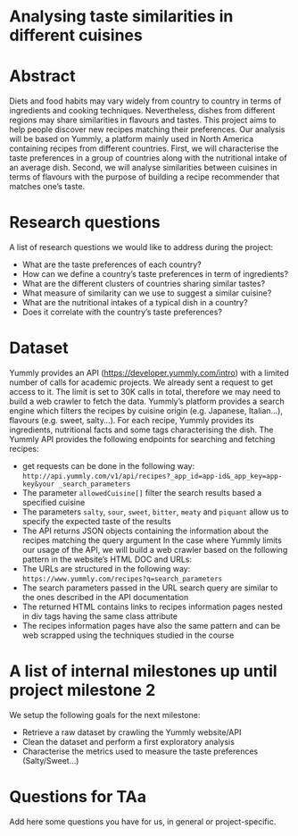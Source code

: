 # Analysing taste similarities in different cuisines

# Abstract
Diets and food habits may vary widely from country to country in terms of ingredients and cooking techniques. Nevertheless, dishes from different regions may share similarities in flavours and tastes. This project aims to help people discover new recipes matching their preferences. Our analysis will be based on Yummly, a platform mainly used in North America containing recipes from different countries. First, we will characterise the taste preferences in a group of countries along with the nutritional intake of an average dish. Second, we will analyse similarities between cuisines in terms of flavours with the purpose of building a recipe recommender that matches one’s taste.

# Research questions
A list of research questions we would like to address during the project:
- What are the taste preferences of each country?
- How can we define a country’s taste preferences in term of ingredients?
- What are the different clusters of countries sharing similar tastes?
- What measure of similarity can we use to suggest a similar cuisine?
- What are the nutritional intakes of a typical dish in a country?
- Does it correlate with the country’s taste preferences?

# Dataset
Yummly provides an API (https://developer.yummly.com/intro) with a limited number of calls for academic projects. We already sent a request to get access to it. The limit is set to 30K calls in total, therefore we may need to build a web crawler to fetch the data.
Yummly’s platform provides a search engine which filters the recipes by cuisine origin (e.g. Japanese, Italian…), flavours (e.g. sweet, salty…). For each recipe, Yummly provides its ingredients, nutritional facts and some tags characterising the dish.
The Yummly API provides  the following endpoints for searching and fetching recipes:
- get requests can be done in the following way: `http://api.yummly.com/v1/api/recipes?_app_id=app-id&_app_key=app-key&your _search_parameters`
- The parameter `allowedCuisine[]` filter the search results based a specified cuisine
- The parameters `salty`, `sour`, `sweet`, `bitter`, `meaty` and `piquant` allow us to specify the expected taste of the results
- The API returns JSON objects containing the information about the recipes matching the query argument
In the case where Yummly limits our usage of the API, we will build a web crawler based on the following pattern in the website’s HTML DOC and URLs:
- The URLs are structured in the following way: `https://www.yummly.com/recipes?q=search_parameters`
- The search parameters passed in the URL search query are similar to the ones described in the API documentation
- The returned HTML contains links to recipes information pages nested in div tags having the same class attribute
- The recipes information pages have also the same pattern and can be web scrapped using the techniques studied in the course 

# A list of internal milestones up until project milestone 2
We setup the following goals for the next milestone:
- Retrieve a raw dataset by crawling the Yummly website/API
- Clean the dataset and perform a first exploratory analysis
- Characterise the metrics used to measure the taste preferences (Salty/Sweet…)

# Questions for TAa
Add here some questions you have for us, in general or project-specific.